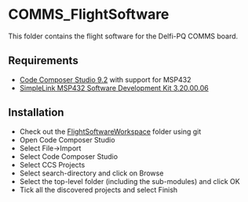 # COMMS_FlightSoftware
This folder contains the flight software for the Delfi-PQ COMMS board.

## Requirements

- [Code Composer Studio 9.2](http://software-dl.ti.com/ccs/esd/documents/ccs_downloads.html) with support for MSP432
- [SimpleLink MSP432 Software Development Kit 3.20.00.06](http://www.ti.com/tool/SIMPLELINK-MSP432-SDK)

## Installation

- Check out the [FlightSoftwareWorkspace](https://github.com/DelfiSpace/FlightSoftwareWorkspace) folder using git
- Open Code Composer Studio
- Select File->Import
- Select Code Composer Studio
- Select CCS Projects
- Select search-directory and click on Browse
- Select the top-level folder (including the sub-modules) and click OK
- Tick all the discovered projects and select Finish

 
